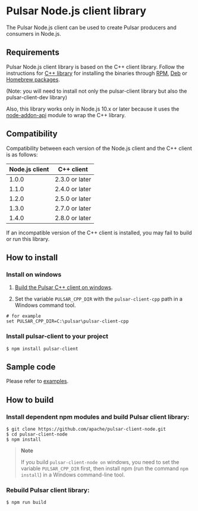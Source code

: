 <!--

    Licensed to the Apache Software Foundation (ASF) under one
    or more contributor license agreements.  See the NOTICE file
    distributed with this work for additional information
    regarding copyright ownership.  The ASF licenses this file
    to you under the Apache License, Version 2.0 (the
    "License"); you may not use this file except in compliance
    with the License.  You may obtain a copy of the License at

      http://www.apache.org/licenses/LICENSE-2.0

    Unless required by applicable law or agreed to in writing,
    software distributed under the License is distributed on an
    "AS IS" BASIS, WITHOUT WARRANTIES OR CONDITIONS OF ANY
    KIND, either express or implied.  See the License for the
    specific language governing permissions and limitations
    under the License.

-->

# Pulsar Node.js client library

The Pulsar Node.js client can be used to create Pulsar producers and consumers in Node.js.

## Requirements

Pulsar Node.js client library is based on the C++ client library. Follow the instructions for
[C++ library](https://pulsar.apache.org/docs/en/client-libraries-cpp/) for installing the binaries through
[RPM](https://pulsar.apache.org/docs/en/client-libraries-cpp/#rpm),
[Deb](https://pulsar.apache.org/docs/en/client-libraries-cpp/#deb) or
[Homebrew packages](https://pulsar.apache.org/docs/en/client-libraries-cpp/#macos).

(Note: you will need to install not only the pulsar-client library but also the pulsar-client-dev library)

Also, this library works only in Node.js 10.x or later because it uses the
[node-addon-api](https://github.com/nodejs/node-addon-api) module to wrap the C++ library.

## Compatibility

Compatibility between each version of the Node.js client and the C++ client is as follows:

| Node.js client | C++ client     |
|----------------|----------------|
| 1.0.0          | 2.3.0 or later |
| 1.1.0          | 2.4.0 or later |
| 1.2.0          | 2.5.0 or later |
| 1.3.0          | 2.7.0 or later |
| 1.4.0          | 2.8.0 or later |

If an incompatible version of the C++ client is installed, you may fail to build or run this library.

## How to install

### Install on windows

1. [Build the Pulsar C++ client on windows](https://pulsar.apache.org/docs/en/next/client-libraries-cpp/).

2. Set the variable `PULSAR_CPP_DIR` with the `pulsar-client-cpp` path in a Windows command tool.

```shell
# for example
set PULSAR_CPP_DIR=C:\pulsar\pulsar-client-cpp
```

### Install pulsar-client to your project

```shell
$ npm install pulsar-client
```

## Sample code

Please refer to [examples](https://github.com/apache/pulsar-client-node/tree/master/examples).

## How to build

### Install dependent npm modules and build Pulsar client library:

```shell
$ git clone https://github.com/apache/pulsar-client-node.git
$ cd pulsar-client-node
$ npm install
```

> **Note**
>
> If you build `pulsar-client-node on` windows, you need to set the variable `PULSAR_CPP_DIR` first, then install npm (run the command `npm install`) in a Windows command-line tool.

### Rebuild Pulsar client library:

```shell
$ npm run build
```
